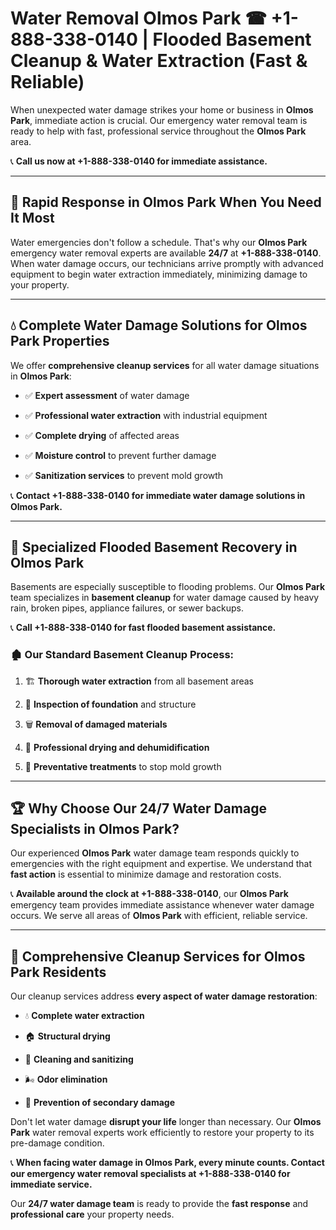 # Water Removal Olmos Park ☎ +1-888-338-0140 | Flooded Basement Cleanup & Water Extraction (Fast & Reliable)

When unexpected water damage strikes your home or business in **Olmos Park**, immediate action is crucial. Our emergency water removal team is ready to help with fast, professional service throughout the **Olmos Park** area. 

📞 **Call us now at +1-888-338-0140 for immediate assistance.**
---
## 🚀 Rapid Response in Olmos Park When You Need It Most
Water emergencies don't follow a schedule. That's why our **Olmos Park** emergency water removal experts are available **24/7** at **+1-888-338-0140**. When water damage occurs, our technicians arrive promptly with advanced equipment to begin water extraction immediately, minimizing damage to your property.
---
## 💧 Complete Water Damage Solutions for Olmos Park Properties
We offer **comprehensive cleanup services** for all water damage situations in **Olmos Park**:
- ✅ **Expert assessment** of water damage  
- ✅ **Professional water extraction** with industrial equipment  
- ✅ **Complete drying** of affected areas  
- ✅ **Moisture control** to prevent further damage  
- ✅ **Sanitization services** to prevent mold growth  
📞 **Contact +1-888-338-0140 for immediate water damage solutions in Olmos Park.**
---
## 🌊 Specialized Flooded Basement Recovery in Olmos Park
Basements are especially susceptible to flooding problems. Our **Olmos Park** team specializes in **basement cleanup** for water damage caused by heavy rain, broken pipes, appliance failures, or sewer backups. 
📞 **Call +1-888-338-0140 for fast flooded basement assistance.**
### 🏚️ Our Standard Basement Cleanup Process:
1. 🏗️ **Thorough water extraction** from all basement areas  
2. 🔎 **Inspection of foundation** and structure  
3. 🗑️ **Removal of damaged materials**  
4. 💨 **Professional drying and dehumidification**  
5. 🚫 **Preventative treatments** to stop mold growth  
---
## 🏆 Why Choose Our 24/7 Water Damage Specialists in Olmos Park?
Our experienced **Olmos Park** water damage team responds quickly to emergencies with the right equipment and expertise. We understand that **fast action** is essential to minimize damage and restoration costs.
📞 **Available around the clock at +1-888-338-0140**, our **Olmos Park** emergency team provides immediate assistance whenever water damage occurs. We serve all areas of **Olmos Park** with efficient, reliable service.
---
## 🧹 Comprehensive Cleanup Services for Olmos Park Residents
Our cleanup services address **every aspect of water damage restoration**:
- 💧 **Complete water extraction**  
- 🏠 **Structural drying**  
- 🧼 **Cleaning and sanitizing**  
- 🌬️ **Odor elimination**  
- 🚫 **Prevention of secondary damage**  
Don't let water damage **disrupt your life** longer than necessary. Our **Olmos Park** water removal experts work efficiently to restore your property to its pre-damage condition.
📞 **When facing water damage in Olmos Park, every minute counts. Contact our emergency water removal specialists at +1-888-338-0140 for immediate service.**
Our **24/7 water damage team** is ready to provide the **fast response** and **professional care** your property needs.
